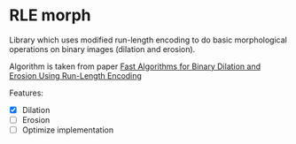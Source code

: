 # RLE morph
Library which uses modified run-length encoding to do basic morphological operations on binary images (dilation and erosion).

Algorithm is taken from paper [Fast Algorithms for Binary Dilation and Erosion Using Run-Length Encoding ](https://pdfs.semanticscholar.org/0535/5c17fe35eedfd4b6055a010fd65c5a25f04a.pdf)

Features:
- [x] Dilation
- [ ] Erosion
- [ ] Optimize implementation
